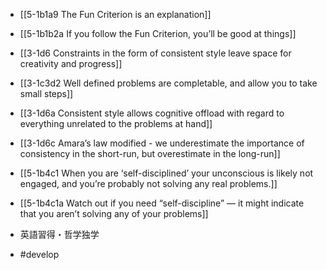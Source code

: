 - [[5-1b1a9 The Fun Criterion is an explanation]]
- [[5-1b1b2a If you follow the Fun Criterion, you’ll be good at things]]
- [[3-1d6 Constraints in the form of consistent style leave space for creativity and progress]]
- [[3-1c3d2 Well defined problems are completable, and allow you to take small steps]]
- [[3-1d6a Consistent style allows cognitive offload with regard to everything unrelated to the problems at hand]]
- [[3-1d6c Amara’s law modified - we underestimate the importance of consistency in the short-run, but overestimate in the long-run]]

- [[5-1b4c1 When you are ‘self-disciplined’ your unconscious is likely not engaged, and you’re probably not solving any real problems.]]

- [[5-1b4c1a Watch out if you need “self-discipline” — it might indicate that you aren’t solving any of your problems]]

- 英語習得・哲学独学

- #develop


